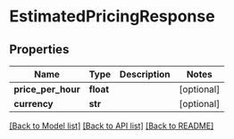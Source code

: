 # EstimatedPricingResponse

## Properties
Name | Type | Description | Notes
------------ | ------------- | ------------- | -------------
**price_per_hour** | **float** |  | [optional] 
**currency** | **str** |  | [optional] 

[[Back to Model list]](../README.md#documentation-for-models) [[Back to API list]](../README.md#documentation-for-api-endpoints) [[Back to README]](../README.md)

